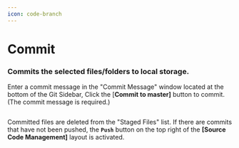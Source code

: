 ```yaml
---
icon: code-branch
---
```


# Commit

### Commits the selected files/folders to local storage.

Enter a commit message in the "Commit Message" window located at the bottom of the Git Sidebar, Click the \[**Commit to master]** button to commit. (The commit message is required.)

<figure><img src="https://help.goorm.io/~gitbook/image?url=https%3A%2F%2F2181851870-files.gitbook.io%2F%7E%2Ffiles%2Fv0%2Fb%2Fgitbook-x-prod.appspot.com%2Fo%2Fspaces%252F-Lq-Q9LciN1X9EABxGkt%252Fuploads%252FKgNcPy3nPtVpt6OxpEme%252Fimage.png%3Falt%3Dmedia%26token%3D5c8e90ba-9707-4877-a822-1731984e2eee&#x26;width=768&#x26;dpr=4&#x26;quality=100&#x26;sign=a7221986&#x26;sv=2" alt=""><figcaption></figcaption></figure>

Committed files are deleted from the "Staged Files" list. If there are commits that have not been pushed, the **`Push`** button on the top right of the **\[Source Code Management]** layout is activated.

<figure><img src="https://help.goorm.io/~gitbook/image?url=https%3A%2F%2F2181851870-files.gitbook.io%2F%7E%2Ffiles%2Fv0%2Fb%2Fgitbook-x-prod.appspot.com%2Fo%2Fspaces%252F-Lq-Q9LciN1X9EABxGkt%252Fuploads%252Fvc0LCOOfgEhvGyFlqZTD%252Fimage.png%3Falt%3Dmedia%26token%3Dbf4ca645-f590-4877-8697-3195eb4c32d4&#x26;width=768&#x26;dpr=4&#x26;quality=100&#x26;sign=16ea2474&#x26;sv=2" alt=""><figcaption></figcaption></figure>
